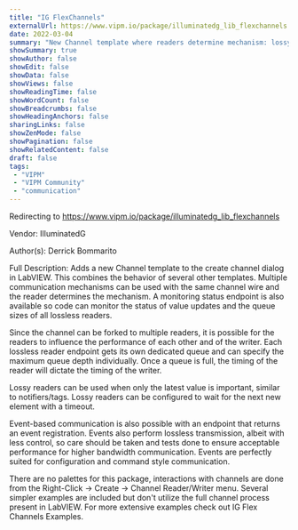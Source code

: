 ```yaml
---
title: "IG FlexChannels"
externalUrl: https://www.vipm.io/package/illuminatedg_lib_flexchannels
date: 2022-03-04
summary: "New Channel template where readers determine mechanism: lossy, lossless, or event-driven and lossless readers can be restartable."
showSummary: true
showAuthor: false
showEdit: false
showData: false
showViews: false
showReadingTime: false
showWordCount: false
showBreadcrumbs: false
showHeadingAnchors: false
sharingLinks: false
showZenMode: false
showPagination: false
showRelatedContent: false
draft: false
tags:
 - "VIPM"
 - "VIPM Community"
 - "communication"
---
```


Redirecting to https://www.vipm.io/package/illuminatedg_lib_flexchannels

Vendor: IlluminatedG

Author(s): Derrick Bommarito
 
Full Description:
Adds a new Channel template to the create channel dialog in LabVIEW. This combines the behavior of several other templates. Multiple communication mechanisms can be used with the same channel wire and the reader determines the mechanism. A monitoring status endpoint is also available so code can monitor the status of value updates and the queue sizes of all lossless readers.

Since the channel can be forked to multiple readers, it is possible for the readers to influence the performance of each other and of the writer. Each lossless reader endpoint gets its own dedicated queue and can specify the maximum queue depth individually. Once a queue is full, the timing of the reader will dictate the timing of the writer.

Lossy readers can be used when only the latest value is important, similar to notifiers/tags. Lossy readers can be configured to wait for the next new element with a timeout.

Event-based communication is also possible with an endpoint that returns an event registration. Events also perform lossless transmission, albeit with less control, so care should be taken and tests done to ensure acceptable performance for higher bandwidth communication. Events are perfectly suited for configuration and command style communication.

There are no palettes for this package, interactions with channels are done from the Right-Click -> Create -> Channel Reader/Writer menu. Several simpler examples are included but don't utilize the full channel process present in LabVIEW. For more extensive examples check out IG Flex Channels Examples.